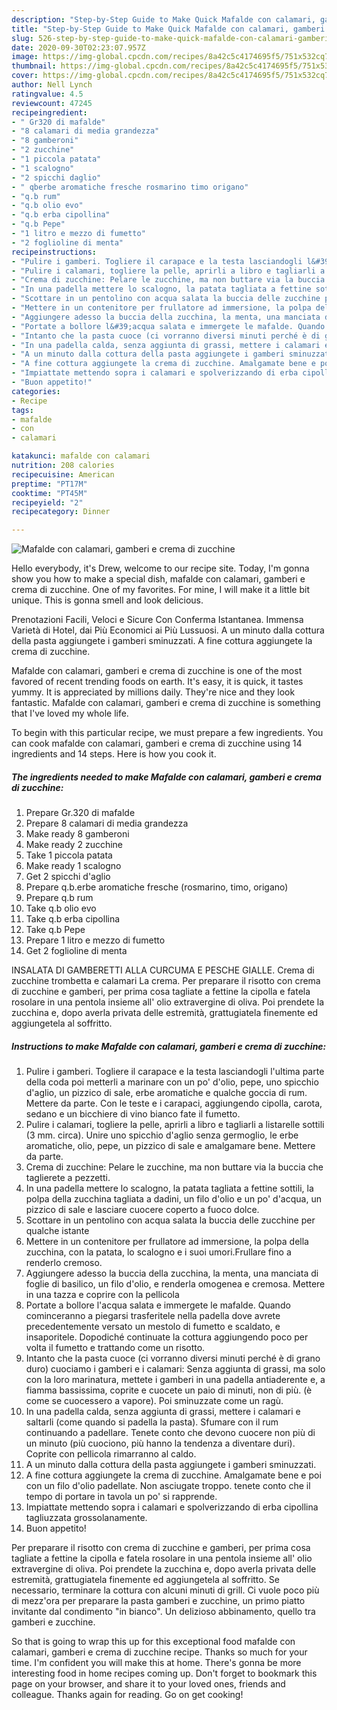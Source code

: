 ```yaml
---
description: "Step-by-Step Guide to Make Quick Mafalde con calamari, gamberi e crema di zucchine"
title: "Step-by-Step Guide to Make Quick Mafalde con calamari, gamberi e crema di zucchine"
slug: 526-step-by-step-guide-to-make-quick-mafalde-con-calamari-gamberi-e-crema-di-zucchine
date: 2020-09-30T02:23:07.957Z
image: https://img-global.cpcdn.com/recipes/8a42c5c4174695f5/751x532cq70/mafalde-con-calamari-gamberi-e-crema-di-zucchine-recipe-main-photo.jpg
thumbnail: https://img-global.cpcdn.com/recipes/8a42c5c4174695f5/751x532cq70/mafalde-con-calamari-gamberi-e-crema-di-zucchine-recipe-main-photo.jpg
cover: https://img-global.cpcdn.com/recipes/8a42c5c4174695f5/751x532cq70/mafalde-con-calamari-gamberi-e-crema-di-zucchine-recipe-main-photo.jpg
author: Nell Lynch
ratingvalue: 4.5
reviewcount: 47245
recipeingredient:
- " Gr320 di mafalde"
- "8 calamari di media grandezza"
- "8 gamberoni"
- "2 zucchine"
- "1 piccola patata"
- "1 scalogno"
- "2 spicchi daglio"
- " qberbe aromatiche fresche rosmarino timo origano"
- "q.b rum"
- "q.b olio evo"
- "q.b erba cipollina"
- "q.b Pepe"
- "1 litro e mezzo di fumetto"
- "2 foglioline di menta"
recipeinstructions:
- "Pulire i gamberi. Togliere il carapace e la testa lasciandogli l&#39;ultima parte della coda poi metterli a marinare con un po&#39; d&#39;olio, pepe, uno spicchio d&#39;aglio, un pizzico di sale, erbe aromatiche e qualche goccia di rum. Mettere da parte. Con le teste e i carapaci, aggiungendo cipolla, carota, sedano e un bicchiere di vino bianco fate il fumetto."
- "Pulire i calamari, togliere la pelle, aprirli a libro e tagliarli a listarelle sottili (3 mm. circa). Unire uno spicchio d&#39;aglio senza germoglio, le erbe aromatiche, olio, pepe, un pizzico di sale e amalgamare bene. Mettere da parte."
- "Crema di zucchine: Pelare le zucchine, ma non buttare via la buccia che taglierete a pezzetti."
- "In una padella mettere lo scalogno, la patata tagliata a fettine sottili, la polpa della zucchina tagliata a dadini, un filo d&#39;olio e un po&#39; d&#39;acqua, un pizzico di sale e lasciare cuocere coperto a fuoco dolce."
- "Scottare in un pentolino con acqua salata la buccia delle zucchine per qualche istante"
- "Mettere in un contenitore per frullatore ad immersione, la polpa della zucchina, con la patata, lo scalogno e i suoi umori.Frullare fino a renderlo cremoso."
- "Aggiungere adesso la buccia della zucchina, la menta, una manciata di foglie di basilico, un filo d&#39;olio, e renderla omogenea e cremosa. Mettere in una tazza e coprire con la pellicola"
- "Portate a bollore l&#39;acqua salata e immergete le mafalde. Quando cominceranno a piegarsi trasferitele nella padella dove avrete precedentemente versato un mestolo di fumetto e scaldato, e insaporitele. Dopodiché continuate la cottura aggiungendo poco per volta il fumetto e trattando come un risotto."
- "Intanto che la pasta cuoce (ci vorranno diversi minuti perché è di grano duro) cuociamo i gamberi e i calamari: Senza aggiunta di grassi, ma solo con la loro marinatura, mettete i gamberi in una padella antiaderente e, a fiamma bassissima, coprite e cuocete un paio di minuti, non di più. (è come se cuocessero a vapore). Poi sminuzzate come un ragù."
- "In una padella calda, senza aggiunta di grassi, mettere i calamari e saltarli (come quando si padella la pasta). Sfumare con il rum continuando a padellare. Tenete conto che devono cuocere non più di un minuto (più cuociono, più hanno la tendenza a diventare duri). Coprite con pellicola rimarranno al caldo."
- "A un minuto dalla cottura della pasta aggiungete i gamberi sminuzzati."
- "A fine cottura aggiungete la crema di zucchine. Amalgamate bene e poi con un filo d&#39;olio padellate. Non asciugate troppo. tenete conto che il tempo di portare in tavola un po&#39; si rapprende."
- "Impiattate mettendo sopra i calamari e spolverizzando di erba cipollina tagliuzzata grossolanamente."
- "Buon appetito!"
categories:
- Recipe
tags:
- mafalde
- con
- calamari

katakunci: mafalde con calamari 
nutrition: 208 calories
recipecuisine: American
preptime: "PT17M"
cooktime: "PT45M"
recipeyield: "2"
recipecategory: Dinner

---
```



![Mafalde con calamari, gamberi e crema di zucchine](https://img-global.cpcdn.com/recipes/8a42c5c4174695f5/751x532cq70/mafalde-con-calamari-gamberi-e-crema-di-zucchine-recipe-main-photo.jpg)

Hello everybody, it's Drew, welcome to our recipe site. Today, I'm gonna show you how to make a special dish, mafalde con calamari, gamberi e crema di zucchine. One of my favorites. For mine, I will make it a little bit unique. This is gonna smell and look delicious.

Prenotazioni Facili, Veloci e Sicure Con Conferma Istantanea. Immensa Varietà di Hotel, dai Più Economici ai Più Lussuosi. A un minuto dalla cottura della pasta aggiungete i gamberi sminuzzati. A fine cottura aggiungete la crema di zucchine.

Mafalde con calamari, gamberi e crema di zucchine is one of the most favored of recent trending foods on earth. It's easy, it is quick, it tastes yummy. It is appreciated by millions daily. They're nice and they look fantastic. Mafalde con calamari, gamberi e crema di zucchine is something that I've loved my whole life.


To begin with this particular recipe, we must prepare a few ingredients. You can cook mafalde con calamari, gamberi e crema di zucchine using 14 ingredients and 14 steps. Here is how you cook it.

<!--inarticleads1-->

##### The ingredients needed to make Mafalde con calamari, gamberi e crema di zucchine:

1. Prepare  Gr.320 di mafalde
1. Prepare 8 calamari di media grandezza
1. Make ready 8 gamberoni
1. Make ready 2 zucchine
1. Take 1 piccola patata
1. Make ready 1 scalogno
1. Get 2 spicchi d&#39;aglio
1. Prepare  q.b.erbe aromatiche fresche (rosmarino, timo, origano)
1. Prepare q.b rum
1. Take q.b olio evo
1. Take q.b erba cipollina
1. Take q.b Pepe
1. Prepare 1 litro e mezzo di fumetto
1. Get 2 foglioline di menta


INSALATA DI GAMBERETTI ALLA CURCUMA E PESCHE GIALLE. Crema di zucchine trombetta e calamari La crema. Per preparare il risotto con crema di zucchine e gamberi, per prima cosa tagliate a fettine la cipolla e fatela rosolare in una pentola insieme all&#39; olio extravergine di oliva. Poi prendete la zucchina e, dopo averla privata delle estremità, grattugiatela finemente ed aggiungetela al soffritto. 

<!--inarticleads2-->

##### Instructions to make Mafalde con calamari, gamberi e crema di zucchine:

1. Pulire i gamberi. Togliere il carapace e la testa lasciandogli l&#39;ultima parte della coda poi metterli a marinare con un po&#39; d&#39;olio, pepe, uno spicchio d&#39;aglio, un pizzico di sale, erbe aromatiche e qualche goccia di rum. Mettere da parte. Con le teste e i carapaci, aggiungendo cipolla, carota, sedano e un bicchiere di vino bianco fate il fumetto.
1. Pulire i calamari, togliere la pelle, aprirli a libro e tagliarli a listarelle sottili (3 mm. circa). Unire uno spicchio d&#39;aglio senza germoglio, le erbe aromatiche, olio, pepe, un pizzico di sale e amalgamare bene. Mettere da parte.
1. Crema di zucchine: Pelare le zucchine, ma non buttare via la buccia che taglierete a pezzetti.
1. In una padella mettere lo scalogno, la patata tagliata a fettine sottili, la polpa della zucchina tagliata a dadini, un filo d&#39;olio e un po&#39; d&#39;acqua, un pizzico di sale e lasciare cuocere coperto a fuoco dolce.
1. Scottare in un pentolino con acqua salata la buccia delle zucchine per qualche istante
1. Mettere in un contenitore per frullatore ad immersione, la polpa della zucchina, con la patata, lo scalogno e i suoi umori.Frullare fino a renderlo cremoso.
1. Aggiungere adesso la buccia della zucchina, la menta, una manciata di foglie di basilico, un filo d&#39;olio, e renderla omogenea e cremosa. Mettere in una tazza e coprire con la pellicola
1. Portate a bollore l&#39;acqua salata e immergete le mafalde. Quando cominceranno a piegarsi trasferitele nella padella dove avrete precedentemente versato un mestolo di fumetto e scaldato, e insaporitele. Dopodiché continuate la cottura aggiungendo poco per volta il fumetto e trattando come un risotto.
1. Intanto che la pasta cuoce (ci vorranno diversi minuti perché è di grano duro) cuociamo i gamberi e i calamari: Senza aggiunta di grassi, ma solo con la loro marinatura, mettete i gamberi in una padella antiaderente e, a fiamma bassissima, coprite e cuocete un paio di minuti, non di più. (è come se cuocessero a vapore). Poi sminuzzate come un ragù.
1. In una padella calda, senza aggiunta di grassi, mettere i calamari e saltarli (come quando si padella la pasta). Sfumare con il rum continuando a padellare. Tenete conto che devono cuocere non più di un minuto (più cuociono, più hanno la tendenza a diventare duri). Coprite con pellicola rimarranno al caldo.
1. A un minuto dalla cottura della pasta aggiungete i gamberi sminuzzati.
1. A fine cottura aggiungete la crema di zucchine. Amalgamate bene e poi con un filo d&#39;olio padellate. Non asciugate troppo. tenete conto che il tempo di portare in tavola un po&#39; si rapprende.
1. Impiattate mettendo sopra i calamari e spolverizzando di erba cipollina tagliuzzata grossolanamente.
1. Buon appetito!


Per preparare il risotto con crema di zucchine e gamberi, per prima cosa tagliate a fettine la cipolla e fatela rosolare in una pentola insieme all&#39; olio extravergine di oliva. Poi prendete la zucchina e, dopo averla privata delle estremità, grattugiatela finemente ed aggiungetela al soffritto. Se necessario, terminare la cottura con alcuni minuti di grill. Ci vuole poco più di mezz&#39;ora per preparare la pasta gamberi e zucchine, un primo piatto invitante dal condimento &#34;in bianco&#34;. Un delizioso abbinamento, quello tra gamberi e zucchine. 

So that is going to wrap this up for this exceptional food mafalde con calamari, gamberi e crema di zucchine recipe. Thanks so much for your time. I'm confident you will make this at home. There's gonna be more interesting food in home recipes coming up. Don't forget to bookmark this page on your browser, and share it to your loved ones, friends and colleague. Thanks again for reading. Go on get cooking!
